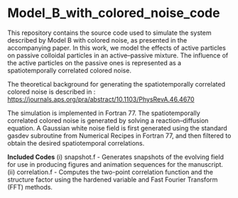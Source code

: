 # Model_B_with_colored_noise_code
This repository contains the source code used to simulate the system described by Model B with colored noise, as presented in the accompanying paper.
In this work, we model the effects of active particles on passive colloidal particles in an active–passive mixture. The influence of the active particles on the passive ones is represented as a spatiotemporally correlated colored noise. 

The theoretical background for generating the spatiotemporally correlated colored noise is described in : https://journals.aps.org/pra/abstract/10.1103/PhysRevA.46.4670

The simulation is implemented in Fortran 77. The spatiotemporally correlated colored noise is generated by solving a reaction–diffusion equation. A Gaussian white noise field is first generated using the standard gasdev subroutine from Numerical Recipes in Fortran 77, and then filtered to obtain the desired spatiotemporal correlations.

****Included Codes****
(i)  snapshot.f  -   Generates snapshots of the evolving field for use in producing figures and animation sequences for the manuscript.
(ii) correlation.f - Computes the two-point correlation function and the structure factor using the hardened variable and Fast Fourier Transform (FFT) methods.


